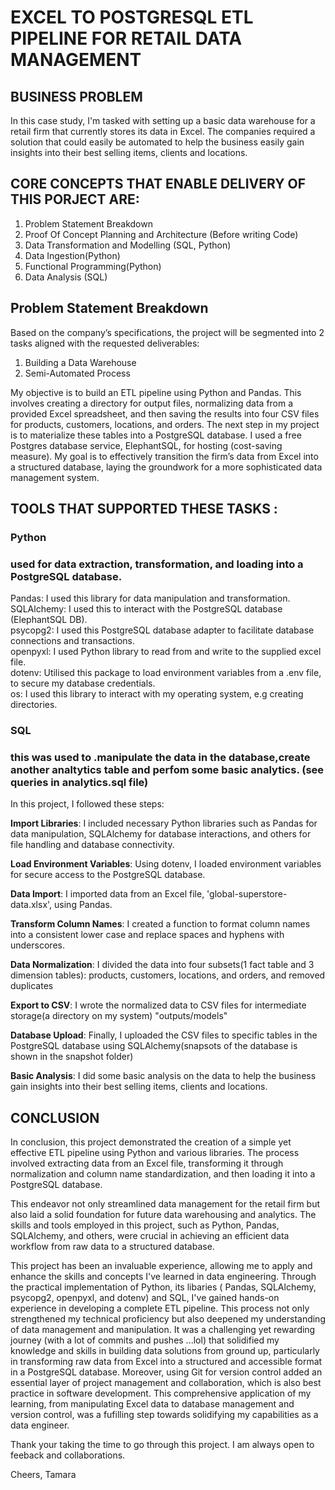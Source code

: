 # EXCEL TO POSTGRESQL ETL PIPELINE FOR RETAIL DATA MANAGEMENT

## BUSINESS PROBLEM

In this case study, I'm tasked with setting up a basic data warehouse for a retail firm that currently stores its data in Excel. The companies required a solution that could easily be automated to help the business easily gain insights into their best selling items, clients and locations. 

## CORE CONCEPTS THAT ENABLE DELIVERY OF THIS PORJECT ARE:

1) Problem Statement Breakdown
2) Proof Of Concept Planning and Architecture (Before writing Code)
3) Data Transformation and Modelling (SQL, Python)
4) Data Ingestion(Python)
5) Functional Programming(Python)
6) Data Analysis (SQL)

## Problem Statement Breakdown

Based on the company’s specifications, the project will be segmented into 2 tasks aligned with the requested deliverables:

1) Building a Data Warehouse
2) Semi-Automated Process

 My objective is to build an ETL pipeline using Python and Pandas. This involves creating a directory for output files, normalizing data from a provided Excel spreadsheet, and then saving the results into four CSV files for products, customers, locations, and orders. The next step in my project is to materialize these tables into a PostgreSQL database. I used a free Postgres database service, ElephantSQL, for hosting (cost-saving measure). My goal is to effectively transition the firm’s data from Excel into a structured database, laying the groundwork for a more sophisticated data management system.


## TOOLS THAT SUPPORTED THESE TASKS :

### Python

### used for data extraction, transformation, and loading into a PostgreSQL database.

Pandas: I used this library for data manipulation and transformation.  
SQLAlchemy: I used this to interact with the PostgreSQL database (ElephantSQL DB).  
psycopg2: I used this PostgreSQL database adapter to facilitate database connections and transactions.  
openpyxl: I used Python library to read from and write to the supplied excel file.  
dotenv: Utilised this package to load environment variables from a .env file, to secure my database credentials.  
os: I used this library to interact with my operating system, e.g creating directories.

### SQL

### this was used to .manipulate the data in the database,create another analtytics table and perfom some basic analytics. (see queries in analytics.sql file)

In this project, I followed these steps:

**Import Libraries**: I included necessary Python libraries such as Pandas for data manipulation, SQLAlchemy for database interactions, and others for file handling and database connectivity.

**Load Environment Variables**: Using dotenv, I loaded environment variables for secure access to the PostgreSQL database.

**Data Import**: I imported data from an Excel file, 'global-superstore-data.xlsx', using Pandas.

**Transform Column Names**: I created a function to format column names into a consistent lower case and replace spaces and hyphens with underscores.

**Data Normalization**: I divided the data into four subsets(1 fact table and 3 dimension tables): products, customers, locations, and orders, and removed duplicates

**Export to CSV**: I wrote the normalized data to CSV files for intermediate storage(a directory on my system) "outputs/models"

**Database Upload**: Finally, I uploaded the CSV files to specific tables in the PostgreSQL database using SQLAlchemy(snapsots of the database is shown in the snapshot folder)

**Basic Analysis**: I did some basic analysis on the data to help the business gain insights into their best selling items, clients and locations.


## CONCLUSION

In conclusion, this project demonstrated the creation of a simple yet effective ETL pipeline using Python and various libraries. The process involved extracting data from an Excel file, transforming it through normalization and column name standardization, and then loading it into a PostgreSQL database. 

This endeavor not only streamlined data management for the retail firm but also laid a solid foundation for future data warehousing and analytics. The skills and tools employed in this project, such as Python, Pandas, SQLAlchemy, and others, were crucial in achieving an efficient data workflow from raw data to a structured database. 

This project has been an invaluable experience, allowing me to apply and enhance the skills and concepts I've learned in data engineering. Through the practical implementation of Python, its libaries ( Pandas, SQLAlchemy, psycopg2, openpyxl, and dotenv) and SQL, I've gained hands-on experience in developing a complete ETL pipeline. This process not only strengthened my technical proficiency but also deepened my understanding of data management and manipulation. It was a challenging yet rewarding journey (with a lot of commits and pushes ...lol) that solidified my knowledge and skills in building data solutions from ground up, particularly in transforming raw data from Excel into a structured and accessible format in a PostgreSQL database. Moreover, using Git for version control added an essential layer of project management and collaboration, which is also best practice in software development. This comprehensive application of my learning, from manipulating Excel data to database management and version control, was a fufilling step towards solidifying my capabilities as a data engineer.

Thank your taking the time to go through this project. I am always open to feeback and collaborations.

Cheers,
Tamara


